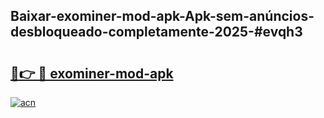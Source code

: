 ## Baixar-exominer-mod-apk-Apk-sem-anúncios-desbloqueado-completamente-2025-#evqh3

# <h2><a href="https://ainizakaria.my?title=exominer-mod-apk&ref=20M">🔗👉 🔴 exominer-mod-apk</a></h2>

[![acn](https://github.com/user-attachments/assets/0f9c940e-d8b0-45ae-aac7-cd30a18b3e1c)](https://ainizakaria.my?title=exominer-mod-apk&ref=20M)

